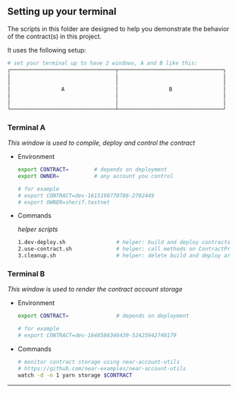 ## Setting up your terminal

The scripts in this folder are designed to help you demonstrate the behavior of the contract(s) in this project.

It uses the following setup:

```sh
# set your terminal up to have 2 windows, A and B like this:
┌─────────────────────────────────┬─────────────────────────────────┐
│                                 │                                 │
│                                 │                                 │
│                A                │                B                │
│                                 │                                 │
│                                 │                                 │
└─────────────────────────────────┴─────────────────────────────────┘
```

### Terminal **A**

*This window is used to compile, deploy and control the contract*
- Environment
  ```sh
  export CONTRACT=        # depends on deployment
  export OWNER=           # any account you control

  # for example
  # export CONTRACT=dev-1615190770786-2702449
  # export OWNER=sherif.testnet
  ```

- Commands

  _helper scripts_
  ```sh
  1.dev-deploy.sh                # helper: build and deploy contracts
  2.use-contract.sh              # helper: call methods on ContractPromise
  3.cleanup.sh                   # helper: delete build and deploy artifacts
  ```

### Terminal **B**

*This window is used to render the contract account storage*
- Environment
  ```sh
  export CONTRACT=               # depends on deployment

  # for example
  # export CONTRACT=dev-1648586346439-52425942740179
  ```

- Commands
  ```sh
  # monitor contract storage using near-account-utils
  # https://github.com/near-examples/near-account-utils
  watch -d -n 1 yarn storage $CONTRACT
  ```
---
